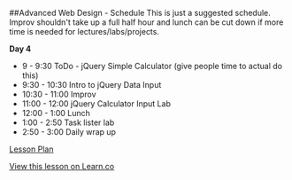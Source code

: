 

##Advanced Web Design - Schedule
This is just a suggested schedule. Improv shouldn't take up a full half hour and lunch can be cut down if more time is needed for lectures/labs/projects.

**Day 4**
+ 9 - 9:30 ToDo - jQuery Simple Calculator (give people time to actual do this)
+ 9:30 - 10:30 Intro to jQuery Data Input
+ 10:30 - 11:00 Improv
+ 11:00 - 12:00 jQuery Calculator Input Lab
+ 12:00 - 1:00 Lunch
+ 1:00 - 2:50 Task lister lab
+ 2:50 - 3:00 Daily wrap up

[Lesson Plan](https://docs.google.com/a/flatironschool.com/document/d/19XLJl65WpVB5_16x0GrmdcXuhbCMeUXXtTNRlncp10o/edit)

<a href='https://learn.co/lessons/hs-adv-web-day4-schedule' data-visibility='hidden'>View this lesson on Learn.co</a>
